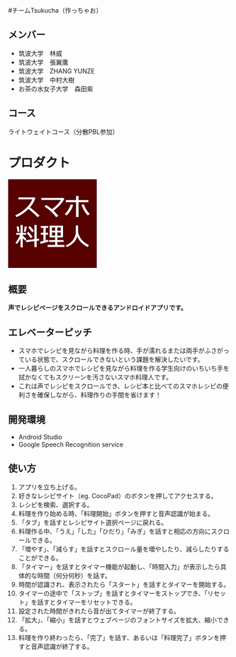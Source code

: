 #チームTsukucha（作っちゃお）

## メンバー
- 筑波大学　林威
- 筑波大学　張翼鷹
- 筑波大学　ZHANG YUNZE
- 筑波大学　中村大樹
- お茶の水女子大学　森田紫

## コース
ライトウェイトコース（分散PBL参加）

# プロダクト
<img src="./img/Product icon.png" width="200px">

## 概要
**声でレシピページをスクロールできるアンドロイドアプリです。**


## エレベーターピッチ
- スマホでレシピを見ながら料理を作る時、手が濡れるまたは両手がふさがっている状態で、スクロールできないという課題を解決したいです。
- 一人暮らしのスマホでレシピを見ながら料理を作る学生向けのいちいち手を拭かなくてもスクリーンを汚さないスマホ料理人です。
- これは声でレシピをスクロールでき、レシピ本と比べてのスマホレシピの便利さを確保しながら、料理作りの手間を省けます！

## 開発環境
- Android Studio
- Google Speech Recognition service

## 使い方
1. アプリを立ち上げる。
2. 好きなレシピサイト（eg. CocoPad）のボタンを押してアクセスする。
3. レシピを検索、選択する。
4. 料理を作り始める時、「料理開始」ボタンを押すと音声認識が始まる。
5. 「タブ」を話すとレシピサイト選択ページに戻れる。
6. 料理作る中、「うえ」「した」「ひだり」「みぎ」を話すと相応の方向にスクロールできる。
7. 「増やす」、「減らす」を話すとスクロール量を増やしたり、減らしたりすることができる。
8. 「タイマー」を話すとタイマー機能が起動し、「時間入力」が表示したら具体的な時間（何分何秒）を話す。
9. 時間が認識され、表示されたら「スタート」を話すとタイマーを開始する。
10. タイマーの途中で「ストップ」を話すとタイマーをストップでき、「リセット」を話すとタイマーをリセットできる。
11. 設定された時間がきれたら音が出てタイマーが終了する。
12. 「拡大」、「縮小」を話すとウェブページのフォントサイズを拡大、縮小できる。
13. 料理を作り終わったら、「完了」を話す、あるいは「料理完了」ボタンを押すと音声認識が終了する。












